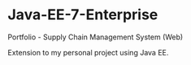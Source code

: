 # Java-EE-7-Enterprise

Portfolio  - Supply Chain Management System (Web)

Extension to my personal project using Java EE.
